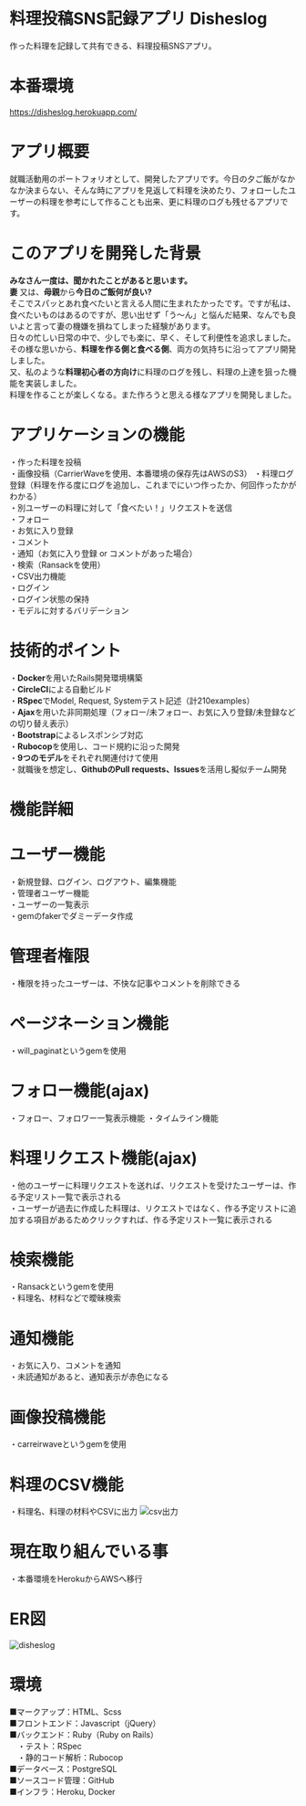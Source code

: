 # 料理投稿SNS記録アプリ Disheslog  
作った料理を記録して共有できる、料理投稿SNSアプリ。  

# 本番環境  
https://disheslog.herokuapp.com/  

# アプリ概要  
就職活動用のポートフォリオとして、開発したアプリです。今日の夕ご飯がなかなか決まらない、そんな時にアプリを見返して料理を決めたり、フォローしたユーザーの料理を参考にして作ることも出来、更に料理のログも残せるアプリです。  

# このアプリを開発した背景  
**みなさん一度は、聞かれたことがあると思います。**  
**妻** 又は、**母親**から**今日のご飯何が良い?**  
そこでスパッとあれ食べたいと言える人間に生まれたかったです。ですが私は、食べたいものはあるのですが、思い出せず「う〜ん」と悩んだ結果、なんでも良いよと言って妻の機嫌を損ねてしまった経験があります。  
日々の忙しい日常の中で、少しでも楽に、早く、そして利便性を追求しました。  
その様な思いから、**料理を作る側と食べる側**、両方の気持ちに沿ってアプリ開発しました。  
又、私のような**料理初心者の方向け**に料理のログを残し、料理の上達を狙った機能を実装しました。  
料理を作ることが楽しくなる。また作ろうと思える様なアプリを開発しました。  

# アプリケーションの機能  
・作った料理を投稿  
・画像投稿（CarrierWaveを使用、本番環境の保存先はAWSのS3）
・料理ログ登録（料理を作る度にログを追加し、これまでにいつ作ったか、何回作ったかがわかる）  
・別ユーザーの料理に対して「食べたい！」リクエストを送信  
・フォロー  
・お気に入り登録  
・コメント  
・通知（お気に入り登録 or コメントがあった場合）  
・検索（Ransackを使用）  
・CSV出力機能  
・ログイン  
・ログイン状態の保持  
・モデルに対するバリデーション  

# 技術的ポイント  
・**Docker**を用いたRails開発環境構築  
・**CircleCI**による自動ビルド  
・**RSpec**でModel, Request, Systemテスト記述（計210examples）  
・**Ajax**を用いた非同期処理（フォロー/未フォロー、お気に入り登録/未登録などの切り替え表示）  
・**Bootstrap**によるレスポンシブ対応  
・**Rubocop**を使用し、コード規約に沿った開発  
・**9つのモデル**をそれぞれ関連付けて使用  
・就職後を想定し、**GithubのPull requests、Issues**を活用し擬似チーム開発

# 機能詳細

# ユーザー機能
・新規登録、ログイン、ログアウト、編集機能  
・管理者ユーザー機能  
・ユーザーの一覧表示  
・gemのfakerでダミーデータ作成  
# 管理者権限
・権限を持ったユーザーは、不快な記事やコメントを削除できる  
# ページネーション機能
・will_paginatというgemを使用  
# フォロー機能(ajax)
・フォロー、フォロワー一覧表示機能
・タイムライン機能
# 料理リクエスト機能(ajax)
・他のユーザーに料理リクエストを送れば、リクエストを受けたユーザーは、作る予定リスト一覧で表示される  
・ユーザーが過去に作成した料理は、リクエストではなく、作る予定リストに追加する項目があるためクリックすれば、作る予定リスト一覧に表示される  
# 検索機能
・Ransackというgemを使用  
・料理名、材料などで曖昧検索  
# 通知機能
・お気に入り、コメントを通知  
・未読通知があると、通知表示が赤色になる  
# 画像投稿機能
・carreirwaveというgemを使用  
# 料理のCSV機能
・料理名、料理の材料やCSVに出力
![csv出力](https://user-images.githubusercontent.com/71020464/112267422-c7ddb900-8cb8-11eb-9e4f-4f796b0994af.jpg)

# 現在取り組んでいる事
・本番環境をHerokuからAWSへ移行

# ER図
![disheslog](https://user-images.githubusercontent.com/71020464/112262736-77af2880-8cb1-11eb-8ba0-1f251a97e870.jpg)  

# 環境
■マークアップ：HTML、Scss  
■フロントエンド：Javascript（jQuery）  
■バックエンド：Ruby（Ruby on Rails）  
　・テスト：RSpec  
　・静的コード解析：Rubocop  
■データベース：PostgreSQL  
■ソースコード管理：GitHub  
■インフラ：Heroku, Docker  
